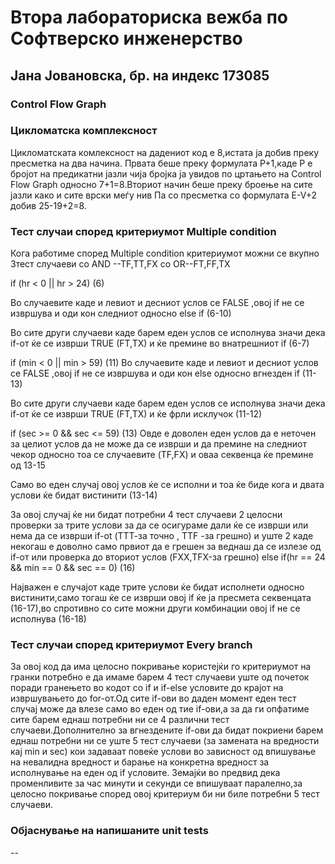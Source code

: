 # Втора лабораториска вежба по Софтверско инженерство
## Јана Јовановска, бр. на индекс 173085
### Control Flow Graph


### Цикломатска комплексност

Цикломатската комлексност на дадениот код е 8,истата ја добив преку пресметка на два начина.
Првата беше преку формулата P+1,каде P е бројот на предикатни јазли чија бројка ја увидов по цртањето на 
Control Flow Graph односно 7+1=8.Вториот начин беше преку броење на сите јазли како и сите врски меѓу нив
Па со пресметка со формулата E-V+2  добив 25-19+2=8.

### Тест случаи според критериумот Multiple condition

Кога работиме според Multiple condition критериумот можни се вкупно 3тест случаеви
со AND --TF,TT,FX     со OR--FT,FF,TX

if (hr < 0 || hr > 24) (6)

Во случаевите каде и левиот и десниот услов се FALSE ,овој if не се извршува и оди кон следниот односно
else if  (6-10)

Во сите други случаеви каде барем еден услов се исполнува значи дека if-от ќе се изврши
ТRUE (FT,TX) и ќе премине во внатрешниот if (6-7)


if (min < 0 || min > 59) (11)
Во случаевите каде и левиот и десниот услов се FALSE ,овој if не се извршува и оди кон else односно
вгнезден if  (11-13)

Во сите други случаеви каде барем еден услов се исполнува значи дека if-от ќе се изврши
ТRUE (FT,TX) и ќе фрли исклучок (11-12)


if (sec >= 0 && sec <= 59) (13)
Овде е доволен еден услов да е неточен за целиот услов да не може да се изврши и да премине на следниот чекор
односно тоа се случаевите (TF,FX) и оваа секвенца ќе премине од 13-15

Само во еден случај овој услов ќе се исполни и тоа ќе биде кога и двата услови ќе бидат вистинити 
(13-14)


За овој случај ќе ни бидат потребни 4 тест случаеви
2 целосни проверки за трите услови за да се осигураме дали ќе се изврши или нема да се изврши if-ot (ТТТ-за точно , TTF -за грешно)
и уште 2 каде некогаш е доволно само првиот да е грешен за веднаш да се излезе од if-от или проверка до вториот услов (FXX,TFX-за грешно)
else if(hr == 24 && min == 0 && sec == 0)  (16)

Најважен е случајот каде трите услови ќе бидат исполнети односно вистинити,само тогаш ќе се изврши овој if ќе ја пресмета секвенцата (16-17),во спротивно
со сите можни други комбинации овој if не се исполнува (16-18)

### Тест случаи според критериумот Every branch

За овој код да има целосно покривање користејќи го критериумот на гранки потребно е да имаме барем 4 тест случаеви уште од почеток
поради гранењето во кодот со if и if-else условите до крајот на извршувањето до for-от.Од сите if-ови во даден момент еден тест случај може да влезе само во еден од тие if-ови,а за
да ги опфатиме сите барем еднаш потребни ни се 4 различни тест случаеви.Дополнително за вгнездените if-ови да бидат покриени барем еднаш потребни ни се уште 5 тест  случаеви 
(за замената на вредности кај min и sec) кои задаваат повеќе услови во зависност од впишување на невалидна вредност и барање на конкретна вредност за исполнување на еден од if условите.
Земајќи во предвид дека променливите за час минути и секунди се впишуваат паралелно,за целосно покривање според овој критериум би ни биле потребни 5 тест случаеви.


### Објаснување на напишаните unit tests
--

